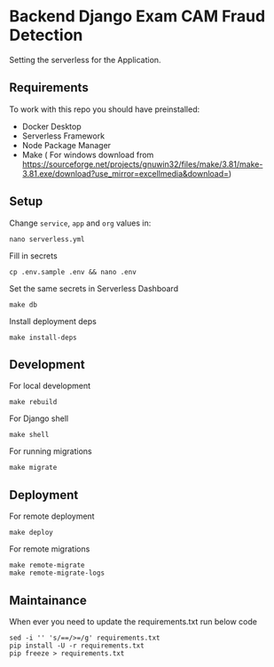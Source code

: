 # Backend Django Exam CAM Fraud Detection 
Setting the serverless for the Application.

## Requirements

To work with this repo you should have preinstalled:

* Docker Desktop
* Serverless Framework
* Node Package Manager
* Make ( For windows download from https://sourceforge.net/projects/gnuwin32/files/make/3.81/make-3.81.exe/download?use_mirror=excellmedia&download=)

## Setup

Change `service`, `app` and `org` values in:

```
nano serverless.yml
```

Fill in secrets
```
cp .env.sample .env && nano .env
```

Set the same secrets in Serverless Dashboard
```
make db
```

Install deployment deps
```
make install-deps
```

## Development

For local development
```
make rebuild
```

For Django shell
```
make shell
```

For running migrations
```
make migrate
```

## Deployment

For remote deployment
```
make deploy
```

For remote migrations
```
make remote-migrate
make remote-migrate-logs
```

## Maintainance

When ever you need to update the requirements.txt run below code

```
sed -i '' 's/==/>=/g' requirements.txt
pip install -U -r requirements.txt
pip freeze > requirements.txt
```